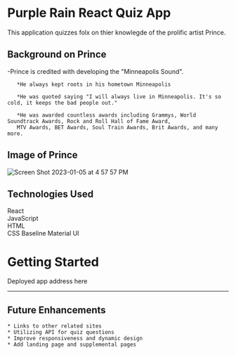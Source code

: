 # Purple Rain React Quiz App #

This application quizzes folx on thier knowlegde of the prolific artist Prince.

## Background on Prince ##

-Prince is credited with developing the "Minneapolis Sound".
       
       *He always kept roots in his hometown Minneapolis   
       
       *He was quoted saying "I will always live in Minneapolis. It's so cold, it keeps the bad people out."
       
       *He was awarded countless awards including Grammys, World Soundtrack Awards, Rock and Roll Hall of Fame Award,  
       MTV Awards, BET Awards, Soul Train Awards, Brit Awards, and many more.
       
## Image of Prince ##
![Screen Shot 2023-01-05 at 4 57 57 PM](https://user-images.githubusercontent.com/111613075/210888048-0c006131-1329-4cbe-b3b4-cc34c55da0ff.png)

## Technologies Used ##
React    
JavaScript  
HTML  
CSS Baseline 
Material UI

# Getting Started #  

Deployed app address here

***

## Future Enhancements ##
    * Links to other related sites 
    * Utilizing API for quiz questions 
    * Improve responsiveness and dynamic design    
    * Add landing page and supplemental pages
    
